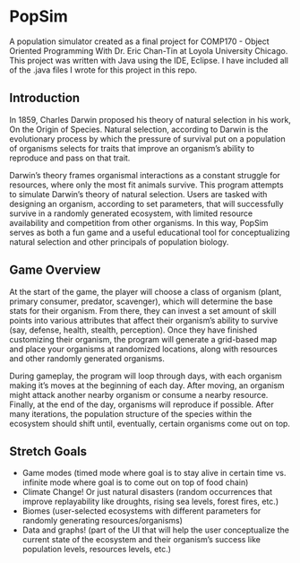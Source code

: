 # PopSim
A population simulator created as a final project for COMP170 - Object Oriented Programming With Dr. Eric Chan-Tin at Loyola University Chicago. This project was written with Java using the IDE, Eclipse. I have included all of the .java files I wrote for this project in this repo.

## Introduction

In 1859, Charles Darwin proposed his theory of natural selection in his work, On the Origin of Species. Natural selection, according to Darwin is the evolutionary process by which the pressure of survival put on a population of organisms selects for traits that improve an organism’s ability to reproduce and pass on that trait. 

Darwin’s theory frames organismal interactions as a constant struggle for resources, where only the most fit animals survive. This program attempts to simulate Darwin’s theory of natural selection. Users are tasked with designing an organism, according to set parameters, that will successfully survive in a randomly generated ecosystem, with limited resource availability and competition from other organisms. In this way, PopSim serves as both a fun game and a useful educational tool for conceptualizing natural selection and other principals of population biology.

## Game Overview

At the start of the game, the player will choose a class of organism (plant, primary consumer, predator, scavenger), which will determine the base stats for their organism. From there, they can invest a set amount of skill points into various attributes that affect their organism’s ability to survive (say, defense, health, stealth, perception). Once they have finished customizing their organism, the program will generate a grid-based map and place your organisms at randomized locations, along with resources and other randomly generated organisms. 

During gameplay, the program will loop through days, with each organism making it’s moves at the beginning of each day. After moving, an organism might attack another nearby organism or consume a nearby resource. Finally, at the end of the day, organisms will reproduce if possible. After many iterations, the population structure of the species within the ecosystem should shift until, eventually, certain organisms come out on top.

## Stretch Goals
- Game modes (timed mode where goal is to stay alive in certain time vs. infinite mode where goal is to come out on top of food chain)    
- Climate Change! Or just natural disasters (random occurrences that improve replayability like droughts, rising sea levels, forest fires, etc.)   
- Biomes (user-selected ecosystems with different parameters for randomly generating resources/organisms)    
- Data and graphs! (part of the UI that will help the user conceptualize the current state of the ecosystem and their organism’s success like population levels, resources levels, etc.)
